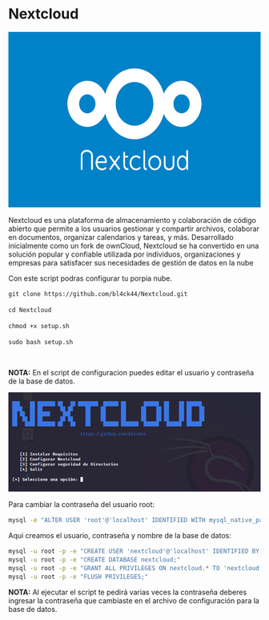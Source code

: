 # Nextcloud

<p align="center">
<img src="Logotipo.png" width="540px" height="350px">
</p>

Nextcloud es una plataforma de almacenamiento y colaboración de código abierto que permite a los usuarios gestionar y compartir archivos, colaborar en documentos, organizar calendarios y tareas, y más. Desarrollado inicialmente como un fork de ownCloud, Nextcloud se ha convertido en una solución popular y confiable utilizada por individuos, organizaciones y empresas para satisfacer sus necesidades de gestión de datos en la nube

Con este script podras configurar tu porpia nube.

```
git clone https://github.com/bl4ck44/Nextcloud.git

cd Nextcloud

chmod +x setup.sh

sudo bash setup.sh
```

<br>

**NOTA:** En el script de configuracion puedes editar el usuario y contraseña de la base de datos.

<p align="center">
<img src="Img/muestra.png">
</p>


Para cambiar la contraseña del usuario root:
```bash
mysql -e "ALTER USER 'root'@'localhost' IDENTIFIED WITH mysql_native_password by 'Password444@';"
```

Aqui creamos el usuario, contraseña y nombre de la base de datos:

```bash
mysql -u root -p -e "CREATE USER 'nextcloud'@'localhost' IDENTIFIED BY 'Password444@';"
mysql -u root -p -e "CREATE DATABASE nextcloud;"
mysql -u root -p -e "GRANT ALL PRIVILEGES ON nextcloud.* TO 'nextcloud'@'localhost';"
mysql -u root -p -e "FLUSH PRIVILEGES;"
```

**NOTA:** Al ejecutar el script te pedirá varias veces la contraseña deberes ingresar la contraseña que cambiaste en el archivo de configuración para la base de datos.



